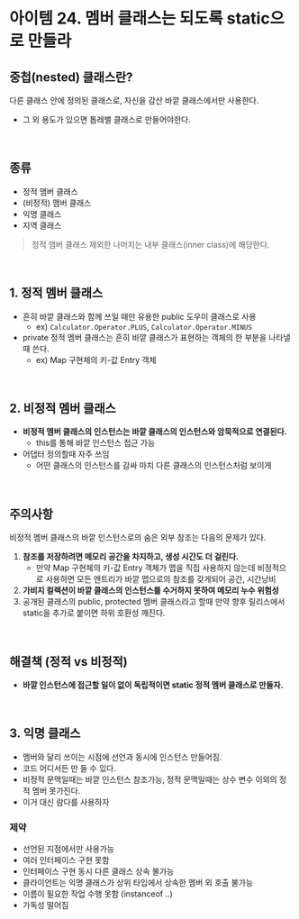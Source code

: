 # 아이템 24. 멤버 클래스는 되도록 static으로 만들라

## 중첩(nested) 클래스란?
다른 클래스 안에 정의된 클래스로, 자신을 감산 바깥 클래스에서만 사용한다.   
- 그 외 용도가 있으면 톱레밸 클래스로 만들어야한다.

<br/>

## 종류
- 정적 맴버 클래스
- (비정적) 맴버 클래스
- 익명 클래스
- 지역 클래스

> 정적 맴버 클래스 제외한 나머지는 내부 클래스(inner class)에 해당한다.

<br/>

## 1. 정적 멤버 클래스
- 흔히 바깥 클래스와 함께 쓰일 때만 유용한 public 도우미 클래스로 사용
  - ex) `Calculator.Operator.PLUS`, `Calculator.Operator.MINUS`
- private 정적 멤버 클래스는 흔히 바깥 클래스가 표현하는 객체의 한 부분을 나타낼 때 쓴다.
  - ex) Map 구현체의 키-값 Entry 객체

<br/>

## 2. 비정적 멤버 클래스
- __비정적 멤버 클래스의 인스턴스는 바깥 클래스의 인스턴스와 암묵적으로 연결된다.__
  - this를 통해 바깥 인스턴스 접근 가능
- 어댑터 정의할때 자주 쓰임
  - 어떤 클래스의 인스턴스를 감싸 마치 다른 클래스의 인스턴스처럼 보이게

<br/>

## 주의사항
비정적 멤버 클래스의 바깥 인스턴스로의 숨은 외부 참조는 다음의 문제가 있다.
1. __참조를 저장하려면 메모리 공간을 차지하고, 생성 시간도 더 걸린다.__
    - 만약 Map 구현체의 키-값 Entry 객체가 맵을 직접 사용하지 않는데 비정적으로 사용하면 모든 엔트리가 바깥 맵으로의 참조를 갖게되어 공간, 시간낭비
2. __가비지 컬렉션이 바깥 클래스의 인스턴스를 수거하지 못하여 메모리 누수 위험성__
3. 공개된 클래스의 public, protected 멤버 클래스라고 할때 만약 향후 릴리스에서 static을 추가로 붙이면 하위 호환성 깨진다.

<br/>

## 해결책 (정적 vs 비정적)
- __바깥 인스턴스에 접근할 일이 없이 독립적이면 static 정적 멤버 클래스로 만들자.__

<br/>

## 3. 익명 클래스
- 멤버와 달리 쓰이는 시점에 선언과 동시에 인스턴스 만들어짐.
- 코드 어디서든 만 들 수 있다.
- 비정적 문맥일때는 바깥 인스턴스 참조가능, 정적 문맥일때는 상수 변수 이외의 정적 멤버 못가진다.
- 이거 대신 람다를 사용하자

### 제약
- 선언된 지점에서만 사용가능
- 여러 인터페이스 구현 못함
- 인터페이스 구현 동시 다른 클래스 상속 불가능
- 클라이언트는 익명 클래스가 상위 타입에서 상속한 멤버 외 호출 불가능
- 이름이 필요한 작업 수행 못함 (instanceof ..)
- 가독성 떨어짐
